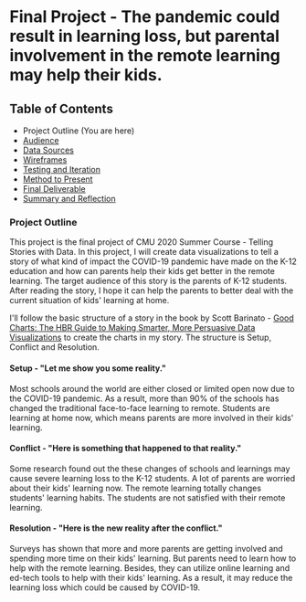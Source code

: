 # Final Project - The pandemic could result in learning loss, but parental involvement in the remote learning may help their kids.
## Table of Contents
  * Project Outline (You are here)
  * [Audience](/Audience.md)
  * [Data Sources](/data-sources.md)
  * [Wireframes](/wireframes.md)
  * [Testing and Iteration](/testing-and-iteration.md)
  * [Method to Present](/method-to-present.md)
  * [Final Deliverable](/final-deliverable.md)
  * [Summary and Reflection](/summary-and-reflection.md)
  
### Project Outline

This project is the final project of CMU 2020 Summer Course - Telling Stories with Data. In this project, I will create data visualizations to tell a story of what kind of impact the COVID-19 pandemic have made on the K-12 education and how can parents help their kids get better in the remote learning. The target audience of this story is the parents of K-12 students. After reading the story, I hope it can help the parents to better deal with the current situation of kids' learning at home.

I'll follow the basic structure of a story in the book by Scott Barinato - [Good Charts: The HBR Guide to Making Smarter, More Persuasive Data Visualizations](https://www.amazon.com/Good-Charts-Smarter-Persuasive-Visualizations/dp/1633690709) to create the charts in my story. The structure is Setup, Conflict and Resolution.

#### Setup - "Let me show you some reality."
Most schools around the world are either closed or limited open now due to the COVID-19 pandemic. As a result, more than 90% of the schools has changed the traditional face-to-face learning to remote. Students are learning at home now, which means parents are more involved in their kids' learning.

#### Conflict - "Here is something that happened to that reality."
Some research found out the these changes of schools and learnings may cause severe learning loss to the K-12 students. A lot of parents are worried about their kids' learning now. The remote learning totally changes students' learning habits. The students are not satisfied with their remote learning.

#### Resolution - "Here is the new reality after the conflict."
Surveys has shown that more and more parents are getting involved and spending more time on their kids' learning. But parents need to learn how to help with the remote learning. Besides, they can utilize online learning and ed-tech tools to help with their kids' learning. As a result, it may reduce the learning loss which could be caused by COVID-19.
